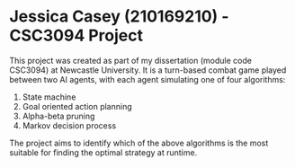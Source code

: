 # Jessica Casey (210169210) - CSC3094 Project
This project was created as part of my dissertation (module code CSC3094) at
Newcastle University. It is a turn-based combat game played between two AI
agents, with each agent simulating one of four algorithms:
1. State machine
2. Goal oriented action planning
3. Alpha-beta pruning
4. Markov decision process

The project aims to identify which of the above algorithms is the most suitable
for finding the optimal strategy at runtime.
